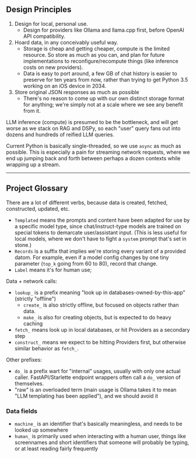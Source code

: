 ## Design Principles

1. Design for local, personal use.
   - Design for providers like Ollama and llama.cpp first, before OpenAI API compatibility.
2. Hoard data, in any conceivably useful way. 
   - Storage is cheap and getting cheaper, compute is the limited resource. So store as much as you can, and plan for future implementations to reconfigure/recompute things (like inference costs on new providers).
   - Data is easy to port around, a few GB of chat history is easier to preserve for ten years from now, rather than trying to get Python 3.5 working on an iOS device in 2034.
3. Store original JSON responses as much as possible
   - There's no reason to come up with our own distinct storage format for anything; we're simply not at a scale where we see any benefit from it.

LLM inference (compute) is presumed to be the bottleneck, and will get worse as we stack on RAG and DSPy, so each "user" query fans out into dozens and hundreds of reified LLM queries.

Current Python is basically single-threaded, so we use `async` as much as possible. This is especially a pain for streaming network requests, where we end up jumping back and forth between perhaps a dozen contexts while wrapping up a stream.



----
## Project Glossary

There are a lot of different verbs, because data is created, fetched, constructed, updated, etc.

- `Templated` means the prompts and content have been adapted for use by a specific model type, since chat/instruct-type models are trained on special tokens to demarcate user/assistant input. (This is less useful for local models, where we don't have to fight a `system` prompt that's set in stone.) 
- `Records` is a suffix that implies we're storing every variant of a provided datom. For example, even if a model config changes by one tiny parameter (`top_k` going from 60 to 80), record that change.
- `Label` means it's for human use; 

Data + network calls:

- `lookup_` is a prefix meaning "look up in databases-owned-by-this-app" (strictly "offline")
  - `create_` is also strictly offline, but focused on objects rather than data.
  - `make_` is also for creating objects, but is expected to do heavy caching
- `fetch_` means look up in local databases, or hit Providers as a secondary step
- `construct_` means we expect to be hitting Providers first, but otherwise similar behavior as `fetch_`.

Other prefixes:

- `do_` is a prefix wart for "internal" usages, usually with only one actual caller.
  FastAPI/Starlette endpoint wrappers often call a `do_` version of themselves.
- "raw" is an overloaded term (main usage is Ollama takes it to mean "LLM templating has been applied"), and we should avoid it 

### Data fields

- `machine_` is an identifier that's basically meaningless, and needs to be looked up somewhere
- `human_` is primarily used when interacting with a human user, things like screennames and short identifiers that someone will probably be typing, or at least reading fairly frequently
